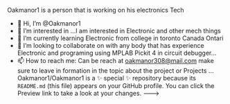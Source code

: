 Oakmanor1 is a person that is working on his electronics Tech
- 👋 Hi, I’m @Oakmanor1
- 👀 I’m interested in ...I am interested in Electronic and other mech things
- 🌱 I’m currently learning Electronic from college in toronto Canada Ontari
- 💞️ I’m looking to collaborate on with any body that has experience Electronic and programing using MPLAB Pickit 4 in circuit debugger...
- 📫 How to reach me: Can be reach at oakmanor308@mail.com make sure to leave in formation in the topic about the project or Projects ...
Oakmanor1/Oakmanor1 is a ✨ special ✨ repository because its `README.md` (this file) appears on your GitHub profile.
You can click the Preview link to take a look at your changes.
--->
